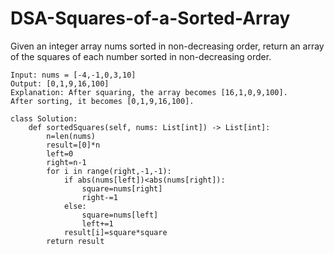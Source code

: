 # DSA-Squares-of-a-Sorted-Array
Given an integer array nums sorted in non-decreasing order, return an array of the squares of each number sorted in non-decreasing order.

```
Input: nums = [-4,-1,0,3,10]
Output: [0,1,9,16,100]
Explanation: After squaring, the array becomes [16,1,0,9,100].
After sorting, it becomes [0,1,9,16,100].
```

```
class Solution:
    def sortedSquares(self, nums: List[int]) -> List[int]:
        n=len(nums)
        result=[0]*n
        left=0
        right=n-1
        for i in range(right,-1,-1):
            if abs(nums[left])<abs(nums[right]):
                square=nums[right]
                right-=1
            else:
                square=nums[left]
                left+=1
            result[i]=square*square
        return result
        
```
